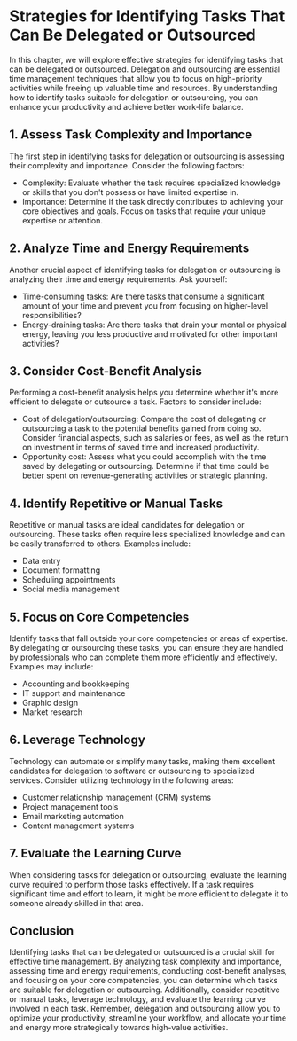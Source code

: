 Strategies for Identifying Tasks That Can Be Delegated or Outsourced
===============================================================================

In this chapter, we will explore effective strategies for identifying tasks that can be delegated or outsourced. Delegation and outsourcing are essential time management techniques that allow you to focus on high-priority activities while freeing up valuable time and resources. By understanding how to identify tasks suitable for delegation or outsourcing, you can enhance your productivity and achieve better work-life balance.

**1. Assess Task Complexity and Importance**
--------------------------------------------

The first step in identifying tasks for delegation or outsourcing is assessing their complexity and importance. Consider the following factors:

* Complexity: Evaluate whether the task requires specialized knowledge or skills that you don't possess or have limited expertise in.
* Importance: Determine if the task directly contributes to achieving your core objectives and goals. Focus on tasks that require your unique expertise or attention.

**2. Analyze Time and Energy Requirements**
-------------------------------------------

Another crucial aspect of identifying tasks for delegation or outsourcing is analyzing their time and energy requirements. Ask yourself:

* Time-consuming tasks: Are there tasks that consume a significant amount of your time and prevent you from focusing on higher-level responsibilities?
* Energy-draining tasks: Are there tasks that drain your mental or physical energy, leaving you less productive and motivated for other important activities?

**3. Consider Cost-Benefit Analysis**
-------------------------------------

Performing a cost-benefit analysis helps you determine whether it's more efficient to delegate or outsource a task. Factors to consider include:

* Cost of delegation/outsourcing: Compare the cost of delegating or outsourcing a task to the potential benefits gained from doing so. Consider financial aspects, such as salaries or fees, as well as the return on investment in terms of saved time and increased productivity.
* Opportunity cost: Assess what you could accomplish with the time saved by delegating or outsourcing. Determine if that time could be better spent on revenue-generating activities or strategic planning.

**4. Identify Repetitive or Manual Tasks**
------------------------------------------

Repetitive or manual tasks are ideal candidates for delegation or outsourcing. These tasks often require less specialized knowledge and can be easily transferred to others. Examples include:

* Data entry
* Document formatting
* Scheduling appointments
* Social media management

**5. Focus on Core Competencies**
---------------------------------

Identify tasks that fall outside your core competencies or areas of expertise. By delegating or outsourcing these tasks, you can ensure they are handled by professionals who can complete them more efficiently and effectively. Examples may include:

* Accounting and bookkeeping
* IT support and maintenance
* Graphic design
* Market research

**6. Leverage Technology**
--------------------------

Technology can automate or simplify many tasks, making them excellent candidates for delegation to software or outsourcing to specialized services. Consider utilizing technology in the following areas:

* Customer relationship management (CRM) systems
* Project management tools
* Email marketing automation
* Content management systems

**7. Evaluate the Learning Curve**
----------------------------------

When considering tasks for delegation or outsourcing, evaluate the learning curve required to perform those tasks effectively. If a task requires significant time and effort to learn, it might be more efficient to delegate it to someone already skilled in that area.

**Conclusion**
--------------

Identifying tasks that can be delegated or outsourced is a crucial skill for effective time management. By analyzing task complexity and importance, assessing time and energy requirements, conducting cost-benefit analyses, and focusing on your core competencies, you can determine which tasks are suitable for delegation or outsourcing. Additionally, consider repetitive or manual tasks, leverage technology, and evaluate the learning curve involved in each task. Remember, delegation and outsourcing allow you to optimize your productivity, streamline your workflow, and allocate your time and energy more strategically towards high-value activities.
